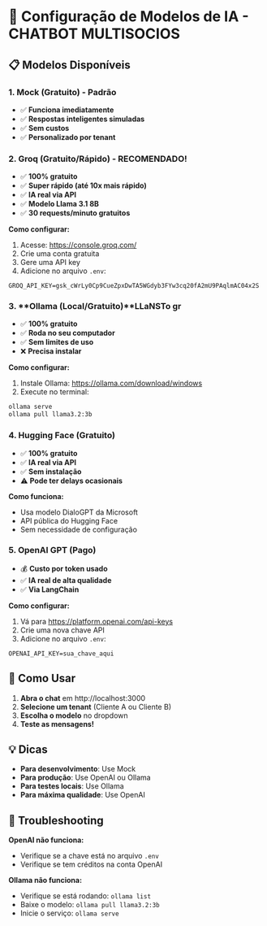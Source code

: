 # 🤖 Configuração de Modelos de IA - CHATBOT MULTISOCIOS

## 📋 Modelos Disponíveis

### 1. **Mock (Gratuito) - Padrão**
- ✅ **Funciona imediatamente**
- ✅ **Respostas inteligentes simuladas**
- ✅ **Sem custos**
- ✅ **Personalizado por tenant**

### 2. **Groq (Gratuito/Rápido) - RECOMENDADO!**
- ✅ **100% gratuito**
- ✅ **Super rápido (até 10x mais rápido)**
- ✅ **IA real via API**
- ✅ **Modelo Llama 3.1 8B**
- ✅ **30 requests/minuto gratuitos**

**Como configurar:**
1. Acesse: https://console.groq.com/
2. Crie uma conta gratuita
3. Gere uma API key
4. Adicione no arquivo `.env`:
```
GROQ_API_KEY=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
```

### 3. **Ollama (Local/Gratuito)**LLaNSTo gr
- ✅ **100% gratuito**
- ✅ **Roda no seu computador**
- ✅ **Sem limites de uso**
- ❌ **Precisa instalar**

**Como configurar:**
1. Instale Ollama: https://ollama.com/download/windows
2. Execute no terminal:
```bash
ollama serve
ollama pull llama3.2:3b
```

### 4. **Hugging Face (Gratuito)**
- ✅ **100% gratuito**
- ✅ **IA real via API**
- ✅ **Sem instalação**
- ⚠️ **Pode ter delays ocasionais**

**Como funciona:**
- Usa modelo DialoGPT da Microsoft
- API pública do Hugging Face
- Sem necessidade de configuração

### 5. **OpenAI GPT (Pago)**
- 💰 **Custo por token usado**
- ✅ **IA real de alta qualidade**
- ✅ **Via LangChain**

**Como configurar:**
1. Vá para https://platform.openai.com/api-keys
2. Crie uma nova chave API
3. Adicione no arquivo `.env`:
```
OPENAI_API_KEY=sua_chave_aqui
```

## 🚀 Como Usar

1. **Abra o chat** em http://localhost:3000
2. **Selecione um tenant** (Cliente A ou Cliente B)
3. **Escolha o modelo** no dropdown
4. **Teste as mensagens!**

## 💡 Dicas

- **Para desenvolvimento**: Use Mock
- **Para produção**: Use OpenAI ou Ollama
- **Para testes locais**: Use Ollama
- **Para máxima qualidade**: Use OpenAI

## 🔧 Troubleshooting

**OpenAI não funciona:**
- Verifique se a chave está no arquivo `.env`
- Verifique se tem créditos na conta OpenAI

**Ollama não funciona:**
- Verifique se está rodando: `ollama list`
- Baixe o modelo: `ollama pull llama3.2:3b`
- Inicie o serviço: `ollama serve`
